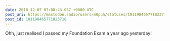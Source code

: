 ```yaml
---
date: 2018-12-07 07:00:43.037 +0000 UTC
post_uri: https://mastodon.radio/users/m0puh/statuses/101198465771823718
post_id: 101198465771823718
---
```

Ohh, just realised I passed my Foundation Exam a year ago yesterday!


